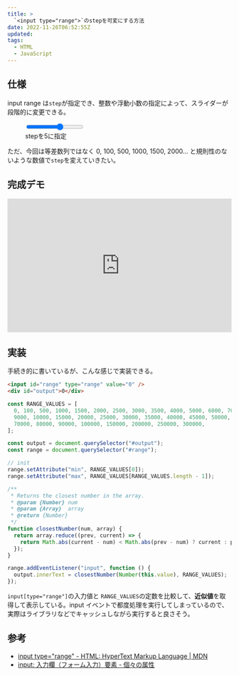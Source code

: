 ```yaml
---
title: >
  `<input type="range">`のstepを可変にする方法
date: 2022-11-26T06:52:55Z
updated:
tags:
  - HTML
  - JavaScript
---
```


## 仕様

input range は`step`が指定でき、整数や浮動小数の指定によって、スライダーが段階的に変更できる。

<figure>
  <input type="range" min="0" max="25" step="5">
  <figcaption>stepを5に指定</figcaption>
</figure>

ただ、今回は等差数列ではなく 0, 100, 500, 1000, 1500, 2000... と規則性のないような数値で`step`を変えていきたい。

## 完成デモ

<iframe height="300" style="width: 100%;" scrolling="no" title="input range" src="https://codepen.io/hiro0218/embed/ZERroxw?default-tab=result&theme-id=light" frameborder="no" loading="lazy" allowtransparency="true" allowfullscreen="true">
  See the Pen <a href="https://codepen.io/hiro0218/pen/ZERroxw">
  input range</a> by hiro (<a href="https://codepen.io/hiro0218">@hiro0218</a>)
  on <a href="https://codepen.io">CodePen</a>.
</iframe>

## 実装

手続き的に書いているが、こんな感じで実装できる。

```html
<input id="range" type="range" value="0" />
<div id="output">0</div>
```

```js
const RANGE_VALUES = [
  0, 100, 500, 1000, 1500, 2000, 2500, 3000, 3500, 4000, 5000, 6000, 7000, 8000,
  9000, 10000, 15000, 20000, 25000, 30000, 35000, 40000, 45000, 50000, 60000,
  70000, 80000, 90000, 100000, 150000, 200000, 250000, 300000,
];

const output = document.querySelector("#output");
const range = document.querySelector("#range");

// init
range.setAttribute("min", RANGE_VALUES[0]);
range.setAttribute("max", RANGE_VALUES[RANGE_VALUES.length - 1]);

/**
 * Returns the closest number in the array.
 * @param {Number} num
 * @param {Array}  array
 * @return {Number}
 */
function closestNumber(num, array) {
  return array.reduce((prev, current) => {
    return Math.abs(current - num) < Math.abs(prev - num) ? current : prev;
  });
}

range.addEventListener("input", function () {
  output.innerText = closestNumber(Number(this.value), RANGE_VALUES);
});
```

`input[type="range"]`の入力値と `RANGE_VALUES`の定数を比較して、**近似値**を取得して表示している。input イベントで都度処理を実行してしまっているので、実際はライブラリなどでキャッシュしながら実行すると良さそう。

## 参考

- [input type="range" - HTML: HyperText Markup Language | MDN](https://developer.mozilla.org/ja/docs/Web/HTML/Element/input/range)
- [input: 入力欄（フォーム入力）要素 - 個々の属性](https://developer.mozilla.org/ja/docs/Web/HTML/Element/input#%E5%80%8B%E3%80%85%E3%81%AE%E5%B1%9E%E6%80%A7)
